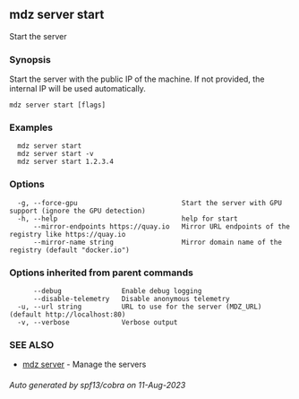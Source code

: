 ## mdz server start

Start the server

### Synopsis

Start the server with the public IP of the machine. If not provided, the internal IP will be used automatically.

```
mdz server start [flags]
```

### Examples

```
  mdz server start
  mdz server start -v
  mdz server start 1.2.3.4
```

### Options

```
  -g, --force-gpu                          Start the server with GPU support (ignore the GPU detection)
  -h, --help                               help for start
      --mirror-endpoints https://quay.io   Mirror URL endpoints of the registry like https://quay.io
      --mirror-name string                 Mirror domain name of the registry (default "docker.io")
```

### Options inherited from parent commands

```
      --debug               Enable debug logging
      --disable-telemetry   Disable anonymous telemetry
  -u, --url string          URL to use for the server (MDZ_URL) (default http://localhost:80)
  -v, --verbose             Verbose output
```

### SEE ALSO

* [mdz server](mdz_server.md)	 - Manage the servers

###### Auto generated by spf13/cobra on 11-Aug-2023
